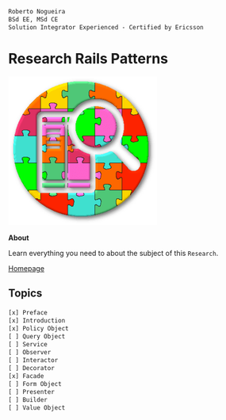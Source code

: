 ```
Roberto Nogueira  
BSd EE, MSd CE
Solution Integrator Experienced - Certified by Ericsson
```
# Research Rails Patterns

![project image](images/research.png)

**About**

Learn everything you need to about the subject of this `Research`.

[Homepage]()

## Topics
```
[x] Preface
[x] Introduction
[x] Policy Object
[ ] Query Object
[ ] Service
[ ] Observer
[ ] Interactor
[ ] Decorator
[x] Facade
[ ] Form Object
[ ] Presenter
[ ] Builder
[ ] Value Object
```

